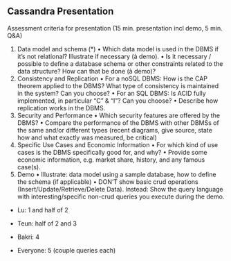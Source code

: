 ## Cassandra Presentation

Assessment criteria for presentation (15 min. presentation incl demo, 5 min. Q&A)
1. Data model and schema (*)
• Which data model is used in the DBMS if it’s not relational? Illustrate if necessary (à demo).
• Is it necessary / possible to define a database schema or other constraints related to the
data structure? How can that be done (à demo)?
2. Consistency and Replication
• For a noSQL DBMS: How is the CAP theorem applied to the DBMS? What type of consistency
is maintained in the system? Can you choose?
• For an SQL DBMS: Is ACID fully implemented, in particular “C” & “I”? Can you choose?
• Describe how replication works in the DBMS.
3. Security and Performance
• Which security features are offered by the DBMS?
• Compare the performance of the DBMS with other DBMSs of the same and/or different
types (recent diagrams, give source, state how and what exactly was measured, be critical)
4. Specific Use Cases and Economic Information
• For which kind of use cases is the DBMS specifically good for, and why?
• Provide some economic information, e.g. market share, history, and any famous case(s).
5. Demo
• Illustrate: data model using a sample database, how to define the schema (if applicable)
• DON’T show basic crud operations (Insert/Update/Retrieve/Delete Data). Instead: Show the
query language with interesting/specific non-crud queries you execute during the demo.


- Lu: 1 and half of 2
- Teun: half of 2 and 3
- Bakri: 4

- Everyone: 5 (couple queries each)